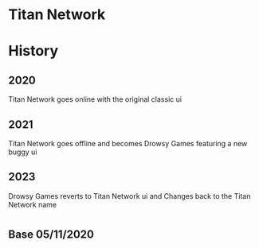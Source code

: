 # Titan Network

# History
## 2020
 Titan Network goes online with the original classic ui
## 2021
 Titan Network goes offline and becomes Drowsy Games featuring a new buggy ui
## 2023
 Drowsy Games reverts to Titan Network ui and Changes back to the Titan Network name
#
## Base 05/11/2020
